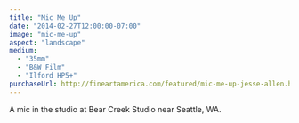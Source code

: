 ```yaml
---
title: "Mic Me Up"
date: "2014-02-27T12:00:00-07:00"
image: "mic-me-up"
aspect: "landscape"
medium:
  - "35mm"
  - "B&W Film"
  - "Ilford HP5+"
purchaseUrl: http://fineartamerica.com/featured/mic-me-up-jesse-allen.html
---
```


A mic in the studio at Bear Creek Studio near Seattle, WA.
